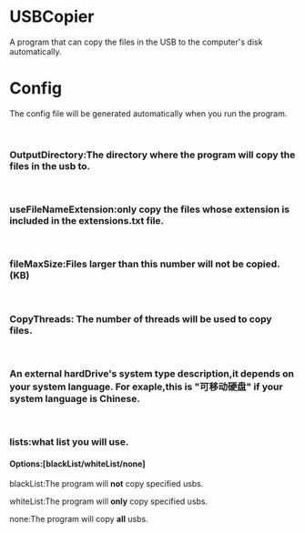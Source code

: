 # USBCopier
<p>A program that can copy the files in the USB to the computer's disk automatically.<p>
<div>
  <h1>Config</h1>
  <p>The config file will be generated automatically when you run the program.</p>
  <br />
  <p><h3>OutputDirectory:The directory where the program will copy the files in the usb to.</h3></p>
  <br />
  <p><h3>useFileNameExtension:only copy the files whose extension is included in the extensions.txt file.</h3></p>
  <br />
  <p><h3>fileMaxSize:Files larger than this number will not be copied.(KB)</h3></p>
  <br />
  <p><h3>CopyThreads: The number of threads will be used to copy files.</p></h3>
  <br />
  <p><h3>An external hardDrive's system type description,it depends on your system language. For exaple,this is "可移动硬盘" if your system language is Chinese.</h3><p>
  <br />
  <p><h3>lists:what list you will use.</h3><h4>Options:[blackList/whiteList/none]</h4></p>
  <p>blackList:The program will <b>not</b> copy specified usbs.</p>
  <p>whiteList:The program will <b>only</b> copy specified usbs.</p>
  <p>none:The program will copy <b>all</b> usbs.</p>
</div>
